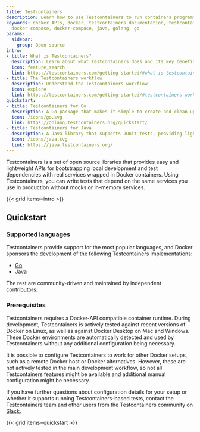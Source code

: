 ```yaml
---
title: Testcontainers
description: Learn how to use Testcontainers to run containers programmatically in your preferred programming language.
keywords: docker APIs, docker, testcontainers documentation, testcontainers, testcontainers oss, testcontainers oss documentation,
  docker compose, docker-compose, java, golang, go
params:
  sidebar:
    group: Open source
intro:
- title: What is Testcontainers?
  description: Learn about what Testcontainers does and its key benefits
  icon: feature_search
  link: https://testcontainers.com/getting-started/#what-is-testcontainers
- title: The Testcontainers workflow
  description: Understand the Testcontainers workflow 
  icon: explore
  link: https://testcontainers.com/getting-started/#testcontainers-workflow
quickstart:
- title: Testcontainers for Go
  description: A Go package that makes it simple to create and clean up container-based dependencies for automated integration/smoke tests.
  icon: /icons/go.svg
  link: https://golang.testcontainers.org/quickstart/
- title: Testcontainers for Java
  description: A Java library that supports JUnit tests, providing lightweight, throwaway instances of anything that can run in a Docker container.
  icon: /icons/java.svg
  link: https://java.testcontainers.org/
---
```


Testcontainers is a set of open source libraries that provides easy and lightweight APIs for bootstrapping local development and test dependencies with real services wrapped in Docker containers.
Using Testcontainers, you can write tests that depend on the same services you use in production without mocks or in-memory services.

{{< grid items=intro >}}

## Quickstart

### Supported languages

Testcontainers provide support for the most popular languages, and Docker sponsors the development of the following Testcontainers implementations:

- [Go](https://golang.testcontainers.org/quickstart/)
- [Java](https://java.testcontainers.org/quickstart/junit_5_quickstart/)

The rest are community-driven and maintained by independent contributors.

### Prerequisites

Testcontainers requires a Docker-API compatible container runtime. 
During development, Testcontainers is actively tested against recent versions of Docker on Linux, as well as against Docker Desktop on Mac and Windows. 
These Docker environments are automatically detected and used by Testcontainers without any additional configuration being necessary.

It is possible to configure Testcontainers to work for other Docker setups, such as a remote Docker host or Docker alternatives.
However, these are not actively tested in the main development workflow, so not all Testcontainers features might be available
and additional manual configuration might be necessary.

If you have further questions about configuration details for your setup or whether it supports running Testcontainers-based tests,
 contact the Testcontainers team and other users from the Testcontainers community on [Slack](https://slack.testcontainers.org/).

 {{< grid items=quickstart >}}
